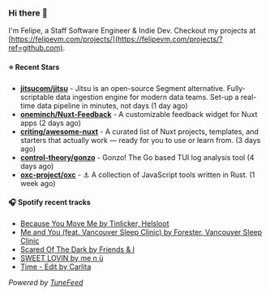 ### Hi there 👋

I'm Felipe, a Staff Software Engineer & Indie Dev. Checkout my projects at [https://felipevm.com/projects/](https://felipevm.com/projects/?ref=github.com).

#### ⭐ Recent Stars
- **[jitsucom/jitsu](https://github.com/jitsucom/jitsu)** - Jitsu is an open-source Segment alternative. Fully-scriptable data ingestion engine for modern data teams. Set-up a real-time data pipeline in minutes, not days (1 day ago)
- **[oneminch/Nuxt-Feedback](https://github.com/oneminch/Nuxt-Feedback)** - A customizable feedback widget for Nuxt apps (2 days ago)
- **[criting/awesome-nuxt](https://github.com/criting/awesome-nuxt)** - A curated list of Nuxt projects, templates, and starters that actually work — ready for you to use or learn from. (3 days ago)
- **[control-theory/gonzo](https://github.com/control-theory/gonzo)** - Gonzo! The Go based TUI log analysis tool (4 days ago)
- **[oxc-project/oxc](https://github.com/oxc-project/oxc)** - ⚓ A collection of JavaScript tools written in Rust. (1 week ago)

#### 🎧 Spotify recent tracks
- [Because You Move Me by Tinlicker, Helsloot](https://open.spotify.com/track/05GvwwTLLID738BbKN1ze0)
- [Me and You (feat. Vancouver Sleep Clinic) by Forester, Vancouver Sleep Clinic](https://open.spotify.com/track/115oxLXomzaH8T9ujFBuNP)
- [Scared Of The Dark by Friends &amp; I](https://open.spotify.com/track/5XyamXKs8Z3ThrMZtGt6yQ)
- [SWEET LOVIN by me n ü](https://open.spotify.com/track/5FyaFI5pYPGdhKC6z4Gm0e)
- [Time - Edit by Carlita](https://open.spotify.com/track/3VNoo8PUhcbWG0oxHcpeBs)

_Powered by [TuneFeed](https://tunefeed.app?ref=github.com)_
